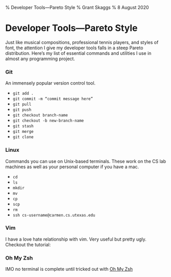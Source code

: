 % Developer Tools—Pareto Style
% Grant Skaggs 
% 8 August 2020

# Developer Tools—Pareto Style

Just like musical compositions, professional tennis players, and styles of font, the attention I give my developer tools falls in a steep Pareto distribution. Here’s my list of essential commands and utilities I use in almost any programming project.

### Git

An immensely popular version control tool.

* `git add .`
* `git commit -m “commit message here”`
* `git pull`
* `git push`
* `git checkout branch-name`
* `git checkout -b new-branch-name`
* `git stash`
* `git merge`
* `git clone`

### Linux

Commands you can use on Unix-based terminals. These work on the CS lab machines as well as your personal computer if you have a mac.

* `cd`
* `ls`
* `mkdir`
* `mv`
* `cp`
* `scp`
* `rm`
* `ssh cs-username@carmen.cs.utexas.edu`

### Vim

I have a love hate relationship with vim. Very useful but pretty ugly. Checkout the tutorial: 

### Oh My Zsh

IMO no terminal is complete until tricked out with [Oh My Zsh](https://ohmyz.sh/)
